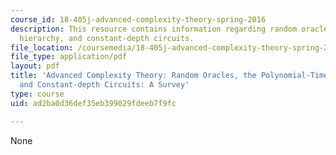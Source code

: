 ```yaml
---
course_id: 18-405j-advanced-complexity-theory-spring-2016
description: This resource contains information regarding random oracles, the polynomial-time
  hierarchy, and constant-depth circuits.
file_location: /coursemedia/18-405j-advanced-complexity-theory-spring-2016/ad2ba0d36def35eb399029fdeeb7f9fc_MIT18_405JS16_RandomOracle.pdf
file_type: application/pdf
layout: pdf
title: 'Advanced Complexity Theory: Random Oracles, the Polynomial-Time Hierarchy,
  and Constant-depth Circuits: A Survey'
type: course
uid: ad2ba0d36def35eb399029fdeeb7f9fc

---
```

None